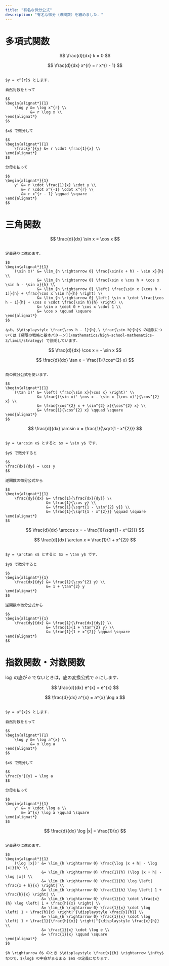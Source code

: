 ```yaml
---
title: "有名な微分公式"
description: "有名な微分（導関数）を纏めました．"
---
```


# 多項式関数

$$
\frac{d}{dx} k = 0
$$

$$
\frac{d}{dx} x^{r} = r x^{r - 1}
$$

~~~spoiler:close:証明

$y = x^{r}$ とします．

自然対数をとって

$$
\begin{alignat*}{1}
    \log y &= \log x^{r} \\
           &= r \log x \\
\end{alignat*}
$$

$x$ で微分して

$$
\begin{alignat*}{1}
    \frac{y'}{y} &= r \cdot \frac{1}{x} \\
\end{alignat*}
$$

分母を払って

$$
\begin{alignat*}{1}
    y' &= r \cdot \frac{1}{x} \cdot y \\
       &= r \cdot x^{-1} \cdot x^{r} \\
       &= r x^{r - 1} \qquad \square
\end{alignat*}
$$

~~~

# 三角関数

$$
\frac{d}{dx} \sin x = \cos x
$$

~~~spoiler:close:証明

定義通りに進めます．

$$
\begin{alignat*}{1}
    (\sin x)' &= \lim_{h \rightarrow 0} \frac{\sin(x + h) - \sin x}{h} \\
              &= \lim_{h \rightarrow 0} \frac{\sin x \cos h + \cos x \sin h - \sin x}{h} \\
              &= \lim_{h \rightarrow 0} \left( \frac{\sin x (\cos h - 1)}{h} + \frac{\cos x \sin h}{h} \right) \\
              &= \lim_{h \rightarrow 0} \left( \sin x \cdot \frac{\cos h - 1}{h} + \cos x \cdot \frac{\sin h}{h} \right) \\
              &= \sin x \cdot 0 + \cos x \cdot 1 \\
              &= \cos x \qquad \square
\end{alignat*}
$$

なお，$\displaystyle \frac{\cos h - 1}{h},\ \frac{\sin h}{h}$ の極限については [極限の戦略と基本パターン](/mathematics/high-school-mathematics-3/limit/strategy) で説明しています．

~~~

$$
\frac{d}{dx} \cos x = - \sin x
$$

$$
\frac{d}{dx} \tan x = \frac{1}{\cos^{2} x}
$$

~~~spoiler:close:証明

商の微分公式を使います．

$$
\begin{alignat*}{1}
    (\tan x)' &= \left( \frac{\sin x}{\cos x} \right)' \\
              &= \frac{(\sin x)' \cos x - \sin x (\cos x)'}{\cos^{2} x} \\
              &= \frac{\cos^{2} x + \sin^{2} x}{\cos^{2} x} \\
              &= \frac{1}{\cos^{2} x} \qquad \square
\end{alignat*}
$$

~~~

$$
\frac{d}{dx} \arcsin x = \frac{1}{\sqrt{1 - x^{2}}}
$$

~~~spoiler:close:証明

$y = \arcsin x$ とすると $x = \sin y$ です．

$y$ で微分すると

$$
\frac{dx}{dy} = \cos y
$$

逆関数の微分公式から

$$
\begin{alignat*}{1}
    \frac{dy}{dx} &= \frac{1}{\frac{dx}{dy}} \\
                  &= \frac{1}{\cos y} \\
                  &= \frac{1}{\sqrt{1 - \sin^{2} y}} \\
                  &= \frac{1}{\sqrt{1 - x^{2}}} \qquad \square
\end{alignat*}
$$

~~~

$$
\frac{d}{dx} \arccos x = - \frac{1}{\sqrt{1 - x^{2}}}
$$

$$
\frac{d}{dx} \arctan x = \frac{1}{1 + x^{2}}
$$

~~~spoiler:close:証明

$y = \arctan x$ とすると $x = \tan y$ です．

$y$ で微分すると

$$
\begin{alignat*}{1}
    \frac{dx}{dy} &= \frac{1}{\cos^{2} y} \\
                  &= 1 + \tan^{2} y
\end{alignat*}
$$

逆関数の微分公式から

$$
\begin{alignat*}{1}
    \frac{dy}{dx} &= \frac{1}{\frac{dx}{dy}} \\
                  &= \frac{1}{1 + \tan^{2} y} \\
                  &= \frac{1}{1 + x^{2}} \qquad \square
\end{alignat*}
$$

~~~

# 指数関数・対数関数

$\log$ の底が $e$ でないときは，底の変換公式で $e$ にします．

$$
\frac{d}{dx} e^{x} = e^{x}
$$

$$
\frac{d}{dx} a^{x} = a^{x} \log a
$$

~~~spoiler:close:証明

$y = a^{x}$ とします．

自然対数をとって

$$
\begin{alignat*}{1}
    \log y &= \log a^{x} \\
           &= x \log a
\end{alignat*}
$$

$x$ で微分して

$$
\frac{y'}{y} = \log a
$$

分母を払って

$$
\begin{alignat*}{1}
    y' &= y \cdot \log a \\
       &= a^{x} \log a \qquad \square
\end{alignat*}
$$

~~~

$$
\frac{d}{dx} \log |x| = \frac{1}{x}
$$

~~~spoiler:close:証明

定義通りに進めます．

$$
\begin{alignat*}{1}
    (\log |x|)' &= \lim_{h \rightarrow 0} \frac{\log |x + h| - \log |x|}{h} \\
                &= \lim_{h \rightarrow 0} \frac{1}{h} (\log |x + h| - \log |x|) \\
                &= \lim_{h \rightarrow 0} \frac{1}{h} \log \left| \frac{x + h}{x} \right| \\
                &= \lim_{h \rightarrow 0} \frac{1}{h} \log \left| 1 + \frac{h}{x} \right| \\
                &= \lim_{h \rightarrow 0} \frac{1}{x} \cdot \frac{x}{h} \log \left| 1 + \frac{h}{x} \right| \\
                &= \lim_{h \rightarrow 0} \frac{1}{x} \cdot \log \left| 1 + \frac{h}{x} \right|^{\displaystyle \frac{x}{h}} \\
                &= \lim_{h \rightarrow 0} \frac{1}{x} \cdot \log \left| 1 + \frac{1}{\frac{h}{x}} \right|^{\displaystyle \frac{x}{h}} \\
                &= \frac{1}{x} \cdot \log e \\
                &= \frac{1}{x} \qquad \square
\end{alignat*}
$$

$h \rightarrow 0$ のとき $\displaystyle \frac{x}{h} \rightarrow \infty$ なので，$\log$ の中身がまるまる $e$ の定義になります．

~~~
